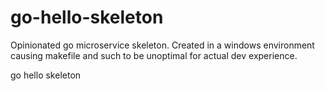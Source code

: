 # go-hello-skeleton

Opinionated go microservice skeleton. Created in a windows environment causing makefile
and such to be unoptimal for actual dev experience.

go hello skeleton
